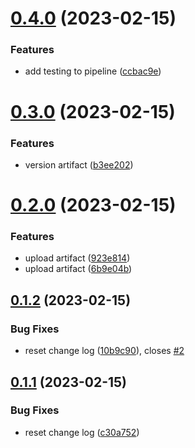 # [0.4.0](https://github.com/Foggy-J/greetings-ci/compare/v0.3.0...v0.4.0) (2023-02-15)


### Features

* add testing to pipeline ([ccbac9e](https://github.com/Foggy-J/greetings-ci/commit/ccbac9e0a55b3152ca0a0859280cc0be89943cd2))



# [0.3.0](https://github.com/Foggy-J/greetings-ci/compare/v0.2.0...v0.3.0) (2023-02-15)


### Features

* version artifact ([b3ee202](https://github.com/Foggy-J/greetings-ci/commit/b3ee2023f6a509c86330ffbd5c0953ebed528180))



# [0.2.0](https://github.com/Foggy-J/greetings-ci/compare/v0.1.2...v0.2.0) (2023-02-15)


### Features

* upload artifact ([923e814](https://github.com/Foggy-J/greetings-ci/commit/923e814fee9d913bda56733251e80b4ca37b0bd8))
* upload artifact ([6b9e04b](https://github.com/Foggy-J/greetings-ci/commit/6b9e04bf66127e03a4e5b48eb4641e313dcb5161))



## [0.1.2](https://github.com/Foggy-J/greetings-ci/compare/v0.1.1...v0.1.2) (2023-02-15)


### Bug Fixes

* reset change log ([10b9c90](https://github.com/Foggy-J/greetings-ci/commit/10b9c904cf9f51cf186db226808624d0e5d69d45)), closes [#2](https://github.com/Foggy-J/greetings-ci/issues/2)



## [0.1.1](https://github.com/Foggy-J/greetings-ci/compare/v0.1.0...v0.1.1) (2023-02-15)


### Bug Fixes

* reset change log ([c30a752](https://github.com/Foggy-J/greetings-ci/commit/c30a75281e282eeae7fa64c20ad72b50e6af7e49))



